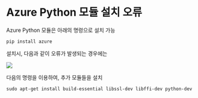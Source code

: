 # Azure Python 모듈 설치 오류

Azure Python 모듈은 아래의 명령으로 설치 가능

```{r, engine='bash', count_lines}
pip install azure
```

설치시, 다음과 같이 오류가 발생되는 경우에는

![](https://jyseongfileshare.blob.core.windows.net/images/python-azure-install-error.png)

다음의 명령을 이용하여, 추가 모듈들을 설치

```{r, engine='bash', count_lines}
sudo apt-get install build-essential libssl-dev libffi-dev python-dev
```